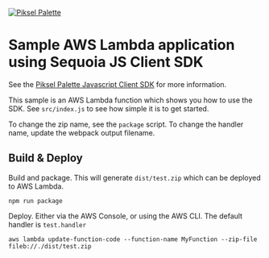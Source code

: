 [![Piksel Palette](https://pikselgroup.com/broadcast/wp-content/uploads/sites/3/2017/09/P-P.png)](https://piksel.com/product/piksel-palette/)

# Sample AWS Lambda application using Sequoia JS Client SDK

See the [Piksel Palette Javascript Client SDK](https://github.com/pikselpalette/sequoia-js-client-sdk) for more information.

This sample is an AWS Lambda function which shows you how to use the SDK. See `src/index.js` to see how simple it is to get started.

To change the zip name, see the `package` script.
To change the handler name, update the webpack output filename.

## Build & Deploy

Build and package. This will generate `dist/test.zip` which can be deployed to AWS Lambda.

```
npm run package
```

Deploy. Either via the AWS Console, or using the AWS CLI. The default handler is `test.handler`

```
aws lambda update-function-code --function-name MyFunction --zip-file fileb://./dist/test.zip
```
